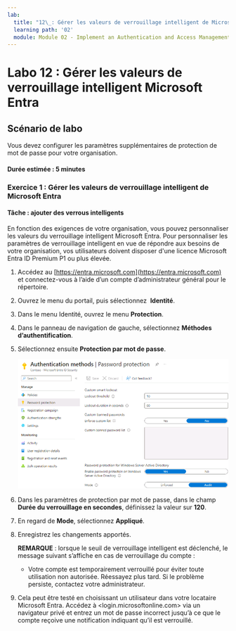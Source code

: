 ```yaml
---
lab:
  title: "12\_: Gérer les valeurs de verrouillage intelligent de Microsoft Entra"
  learning path: '02'
  module: Module 02 - Implement an Authentication and Access Management Solution
---
```


# Labo 12 : Gérer les valeurs de verrouillage intelligent Microsoft Entra

## Scénario de labo

Vous devez configurer les paramètres supplémentaires de protection de mot de passe pour votre organisation.

#### Durée estimée : 5 minutes

### Exercice 1 : Gérer les valeurs de verrouillage intelligent de Microsoft Entra

#### Tâche : ajouter des verrous intelligents

En fonction des exigences de votre organisation, vous pouvez personnaliser les valeurs du verrouillage intelligent Microsoft Entra. Pour personnaliser les paramètres de verrouillage intelligent en vue de répondre aux besoins de votre organisation, vos utilisateurs doivent disposer d'une licence Microsoft Entra ID Premium P1 ou plus élevée.

1. Accédez au [https://entra.microsoft.com](https://entra.microsoft.com) et connectez-vous à l’aide d’un compte d’administrateur général pour le répertoire.

2. Ouvrez le menu du portail, puis sélectionnez  **Identité**.

3. Dans le menu Identité, ouvrez le menu **Protection**.

4. Dans le panneau de navigation de gauche, sélectionnez **Méthodes d’authentification**.

5. Sélectionnez ensuite **Protection par mot de passe**.

    ![Image de l’écran affichant la page Méthodes d’authentification et les sélections pour accéder à l’authentification par mot de passe mises en surbrillance](./media/lp2-mod3-browse-to-password-protection.png)

6. Dans les paramètres de protection par mot de passe, dans le champ **Durée du verrouillage en secondes**, définissez la valeur sur **120**.

7. En regard de **Mode**, sélectionnez **Appliqué**.

8. Enregistrez les changements apportés.

    **REMARQUE** : lorsque le seuil de verrouillage intelligent est déclenché, le message suivant s’affiche en cas de verrouillage du compte :
    - Votre compte est temporairement verrouillé pour éviter toute utilisation non autorisée. Réessayez plus tard. Si le problème persiste, contactez votre administrateur.

9. Cela peut être testé en choisissant un utilisateur dans votre locataire Microsoft Entra. Accédez à <login.microsoftonline.com> via un navigateur privé et entrez un mot de passe incorrect jusqu’à ce que le compte reçoive une notification indiquant qu’il est verrouillé.

